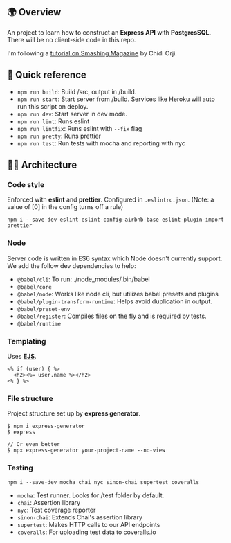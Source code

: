 ## 🌍 Overview

An project to learn how to construct an **Express API** with **PostgresSQL**. There will be no client-side code in this repo.

I'm following a [tutorial on Smashing Magazine](https://www.smashingmagazine.com/2020/04/express-api-backend-project-postgresql/) by Chidi Orji.

## 🐰 Quick reference

- `npm run build`: Build /src, output in /build.
- `npm run start`: Start server from /build. Services like Heroku will auto run this script on deploy.
- `npm run dev`: Start server in dev mode.
- `npm run lint`: Runs eslint
- `npm run lintfix`: Runs eslint with `--fix` flag
- `npm run pretty`: Runs prettier
- `npm run test`: Run tests with mocha and reporting with nyc

## 👷‍♀️ Architecture

### Code style

Enforced with **eslint** and **prettier**. Configured in `.eslintrc.json`. (Note: a value of [0] in the config turns off a rule)

```
npm i --save-dev eslint eslint-config-airbnb-base eslint-plugin-import prettier
```

### Node

Server code is written in ES6 syntax which Node doesn't currently support. We add the follow dev dependencies to help:
 
- `@babel/cli`: To run: ./node_modules/.bin/babel
- `@babel/core`
- `@babel/node`: Works like node cli, but utilizes babel presets and plugins
- `@babel/plugin-transform-runtime`: Helps avoid duplication in output.
- `@babel/preset-env`
- `@babel/register`: Compiles files on the fly and is required by tests.
- `@babel/runtime`


### Templating

Uses **[EJS](https://ejs.co/)**.

```ejs
<% if (user) { %>
  <h2><%= user.name %></h2>
<% } %>
```

### File structure

Project structure set up by **express generator**.
```
$ npm i express-generator
$ express

// Or even better
$ npx express-generator your-project-name --no-view
```

### Testing

```
npm i --save-dev mocha chai nyc sinon-chai supertest coveralls
```

- `mocha`: Test runner. Looks for /test folder by default.
- `chai`: Assertion library
- `nyc`: Test coverage reporter
- `sinon-chai`: Extends Chai's assertion library
- `supertest`: Makes HTTP calls to our API endpoints
- `coveralls`: For uploading test data to coveralls.io
